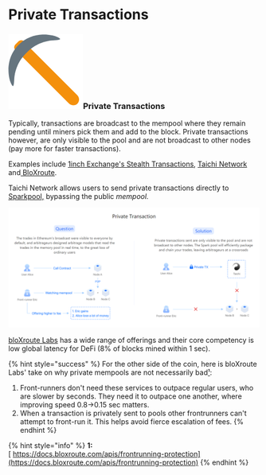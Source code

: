 # Private Transactions

### ![](../../.gitbook/assets/image%20%288%29.png)**Private Transactions**

Typically, transactions are broadcast to the mempool where they remain pending until miners pick them and add to the block. Private transactions however, are only visible to the pool and are not broadcast to other nodes \(pay more for faster transactions\).

Examples include [1inch Exchange's Stealth Transactions](https://help.1inch.io/en/articles/4695716-what-are-stealth-transactions-and-how-they-work), [Taichi Network](https://taichi.network/) and[ BloXroute](https://bloxroute.com/products/).

Taichi Network allows users to send private transactions directly to [Sparkpool,](https://www.sparkpool.com/en/) bypassing the public _mempool._

![Private Transactions offered by Taichi Network](../../.gitbook/assets/image%20%286%29.png)

[bloXroute Labs](https://bloxroute.com/) has a wide range of offerings and their core competency is low global latency for DeFi \(8% of blocks mined within 1 sec\).

{% hint style="success" %}
For the other side of the coin, here is bloXroute Labs' take on why private mempools are not necessarily bad[¹](https://docs.bloxroute.com/apis/frontrunning-protection):

1. Front-runners don't need these services to outpace regular users, who are slower by seconds. They need it to outpace one another, where improving speed 0.8-&gt;0.15 sec matters.
2. When a transaction is privately sent to pools other frontrunners can't attempt to front-run it. This helps avoid fierce escalation of fees.
{% endhint %}

{% hint style="info" %}
**1:**  
[ https://docs.bloxroute.com/apis/frontrunning-protection](https://docs.bloxroute.com/apis/frontrunning-protection)
{% endhint %}



